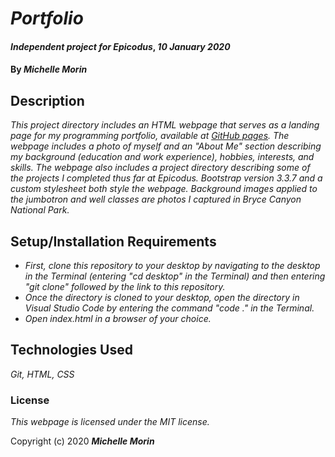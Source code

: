 # _Portfolio_

#### _Independent project for Epicodus_, _10 January 2020_

#### By _**Michelle Morin**_

## Description

_This project directory includes an HTML webpage that serves as a landing page for my programming portfolio, available at [GitHub pages](http://michelle-morin.github.io/michelle-portfolio). The webpage includes a photo of myself and an "About Me" section describing my background (education and work experience), hobbies, interests, and skills. The webpage also includes a project directory describing some of the projects I completed thus far at Epicodus. Bootstrap version 3.3.7 and a custom stylesheet both style the webpage. Background images applied to the jumbotron and well classes are photos I captured in Bryce Canyon National Park._

## Setup/Installation Requirements

* _First, clone this repository to your desktop by navigating to the desktop in the Terminal (entering "cd desktop" in the Terminal) and then entering "git clone" followed by the link to this repository._
* _Once the directory is cloned to your desktop, open the directory in Visual Studio Code by entering the command "code ." in the Terminal._
* _Open index.html in a browser of your choice._

## Technologies Used

_Git, HTML, CSS_

### License

*This webpage is licensed under the MIT license.*

Copyright (c) 2020 **_Michelle Morin_**
